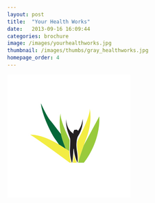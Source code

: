 ```yaml
---
layout: post
title:  "Your Health Works"
date:   2013-09-16 16:09:44
categories: brochure
image: /images/yourhealthworks.jpg 
thumbnail: /images/thumbs/gray_healthworks.jpg
homepage_order: 4
---
```

![Your Health Works][image]

[image]: /images/yourhealthworks.jpg "Your Health Works"
